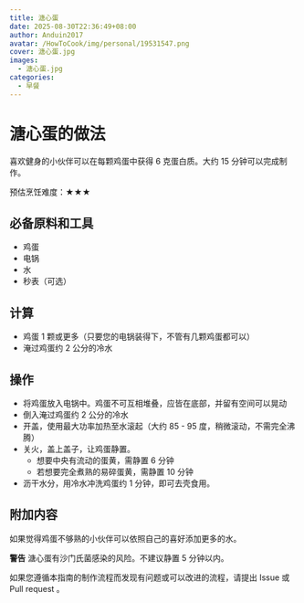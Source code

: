 ```yaml
---
title: 溏心蛋
date: 2025-08-30T22:36:49+08:00
author: Anduin2017
avatar: /HowToCook/img/personal/19531547.png
cover: 溏心蛋.jpg
images:
  - 溏心蛋.jpg
categories:
  - 早餐
---
```


# 溏心蛋的做法

喜欢健身的小伙伴可以在每颗鸡蛋中获得 6 克蛋白质。大约 15 分钟可以完成制作。

预估烹饪难度：★★★

## 必备原料和工具

- 鸡蛋
- 电锅
- 水
- 秒表（可选）

## 计算

- 鸡蛋 1 颗或更多（只要您的电锅装得下，不管有几颗鸡蛋都可以）
- 淹过鸡蛋约 2 公分的冷水

## 操作

- 将鸡蛋放入电锅中。鸡蛋不可互相堆叠，应皆在底部，并留有空间可以晃动
- 倒入淹过鸡蛋约 2 公分的冷水
- 开盖，使用最大功率加热至水滚起（大约 85 - 95 度，稍微滚动，不需完全沸腾）
- 关火，盖上盖子，让鸡蛋静置。
  - 想要中央有流动的蛋黄，需静置 6 分钟
  - 若想要完全煮熟的易碎蛋黄，需静置 10 分钟
- 沥干水分，用冷水冲洗鸡蛋约 1 分钟，即可去壳食用。

## 附加内容

如果觉得鸡蛋不够熟的小伙伴可以依照自己的喜好添加更多的水。

**警告** 溏心蛋有沙门氏菌感染的风险。不建议静置 5 分钟以内。

如果您遵循本指南的制作流程而发现有问题或可以改进的流程，请提出 Issue 或 Pull request 。
